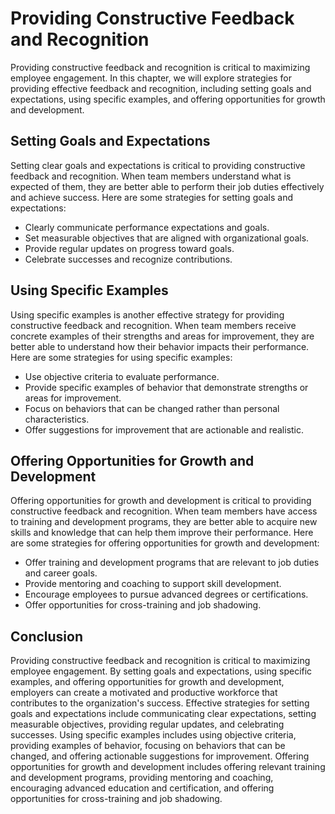Providing Constructive Feedback and Recognition
==================================================================================================

Providing constructive feedback and recognition is critical to maximizing employee engagement. In this chapter, we will explore strategies for providing effective feedback and recognition, including setting goals and expectations, using specific examples, and offering opportunities for growth and development.

Setting Goals and Expectations
------------------------------

Setting clear goals and expectations is critical to providing constructive feedback and recognition. When team members understand what is expected of them, they are better able to perform their job duties effectively and achieve success. Here are some strategies for setting goals and expectations:

* Clearly communicate performance expectations and goals.
* Set measurable objectives that are aligned with organizational goals.
* Provide regular updates on progress toward goals.
* Celebrate successes and recognize contributions.

Using Specific Examples
-----------------------

Using specific examples is another effective strategy for providing constructive feedback and recognition. When team members receive concrete examples of their strengths and areas for improvement, they are better able to understand how their behavior impacts their performance. Here are some strategies for using specific examples:

* Use objective criteria to evaluate performance.
* Provide specific examples of behavior that demonstrate strengths or areas for improvement.
* Focus on behaviors that can be changed rather than personal characteristics.
* Offer suggestions for improvement that are actionable and realistic.

Offering Opportunities for Growth and Development
-------------------------------------------------

Offering opportunities for growth and development is critical to providing constructive feedback and recognition. When team members have access to training and development programs, they are better able to acquire new skills and knowledge that can help them improve their performance. Here are some strategies for offering opportunities for growth and development:

* Offer training and development programs that are relevant to job duties and career goals.
* Provide mentoring and coaching to support skill development.
* Encourage employees to pursue advanced degrees or certifications.
* Offer opportunities for cross-training and job shadowing.

Conclusion
----------

Providing constructive feedback and recognition is critical to maximizing employee engagement. By setting goals and expectations, using specific examples, and offering opportunities for growth and development, employers can create a motivated and productive workforce that contributes to the organization's success. Effective strategies for setting goals and expectations include communicating clear expectations, setting measurable objectives, providing regular updates, and celebrating successes. Using specific examples includes using objective criteria, providing examples of behavior, focusing on behaviors that can be changed, and offering actionable suggestions for improvement. Offering opportunities for growth and development includes offering relevant training and development programs, providing mentoring and coaching, encouraging advanced education and certification, and offering opportunities for cross-training and job shadowing.

